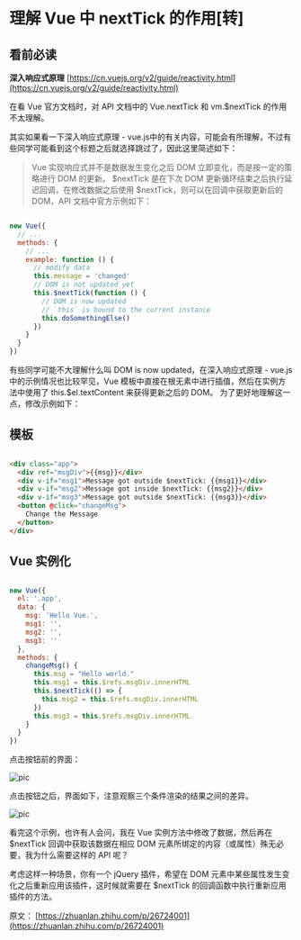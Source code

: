 # 理解 Vue 中 nextTick 的作用[转]


## 看前必读

**深入响应式原理** [https://cn.vuejs.org/v2/guide/reactivity.html](https://cn.vuejs.org/v2/guide/reactivity.html)



在看 Vue 官方文档时，对 API 文档中的 Vue.nextTick 和 vm.$nextTick 的作用不太理解。

其实如果看一下深入响应式原理 - vue.js中的有关内容，可能会有所理解，不过有些同学可能看到这个标题之后就选择跳过了，因此这里简述如下：

>  Vue 实现响应式并不是数据发生变化之后 DOM 立即变化，而是按一定的策略进行 DOM 的更新。
$nextTick 是在下次 DOM 更新循环结束之后执行延迟回调，在修改数据之后使用 $nextTick，则可以在回调中获取更新后的 DOM，API 文档中官方示例如下：


```js 

new Vue({
  // ...
  methods: {
    // ...
    example: function () {
      // modify data
      this.message = 'changed'
      // DOM is not updated yet
      this.$nextTick(function () {
        // DOM is now updated
        // `this` is bound to the current instance
        this.doSomethingElse()
      })
    }
  }
})

```

有些同学可能不大理解什么叫 DOM is now updated，在深入响应式原理 - vue.js中的示例情况也比较罕见，Vue 模板中直接在根无素中进行插值，然后在实例方法中使用了 this.$el.textContent 来获得更新之后的 DOM。
为了更好地理解这一点，修改示例如下：


## 模板

```html

<div class="app">
  <div ref="msgDiv">{{msg}}</div>
  <div v-if="msg1">Message got outside $nextTick: {{msg1}}</div>
  <div v-if="msg2">Message got inside $nextTick: {{msg2}}</div>
  <div v-if="msg3">Message got outside $nextTick: {{msg3}}</div>
  <button @click="changeMsg">
    Change the Message
  </button>
</div>

```

## Vue 实例化

```js

new Vue({
  el: '.app',
  data: {
    msg: 'Hello Vue.',
    msg1: '',
    msg2: '',
    msg3: ''
  },
  methods: {
    changeMsg() {
      this.msg = "Hello world."
      this.msg1 = this.$refs.msgDiv.innerHTML
      this.$nextTick(() => {
        this.msg2 = this.$refs.msgDiv.innerHTML
      })
      this.msg3 = this.$refs.msgDiv.innerHTML
    }
  }
})

```

点击按钮前的界面：

![pic](https://pic1.zhimg.com/v2-97983952362f118ea444817ba2e88170_b.png)


点击按钮之后，界面如下，注意观察三个条件渲染的结果之间的差异。

![pic](https://pic4.zhimg.com/v2-174878320d72cdf17c050c7b3c87b9c7_b.png)

看完这个示例，也许有人会问，我在 Vue 实例方法中修改了数据，然后再在 $nextTick 回调中获取该数据在相应 DOM 元素所绑定的内容（或属性）殊无必要，我为什么需要这样的 API 呢？

考虑这样一种场景，你有一个 jQuery 插件，希望在 DOM 元素中某些属性发生变化之后重新应用该插件，这时候就需要在 $nextTick 的回调函数中执行重新应用插件的方法。




原文： [https://zhuanlan.zhihu.com/p/26724001](https://zhuanlan.zhihu.com/p/26724001)


